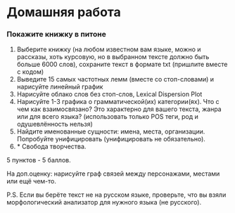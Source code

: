 # Домашняя работа
### Покажите книжку в питоне

1. Выберите книжку (на любом известном вам языке, можно и рассказы, хоть курсовую, но в выбранном тексте должно быть больше 6000 слов), сохраните текст в формате txt (пришлите вместе с кодом)
2. Выведите 15 самых частотных лемм (вместе со стоп-словами) и нарисуйте линейный график
3. Нарисуйте облако слов без стоп-слов, Lexical Dispersion Plot
4. Нарисуйте 1-3 графика о грамматической(их) категории(ях). Что с чем как взаимосвязано? Это характерно для вашего текста, жанра или для всего языка? (использовать только POS теги, род и одушевлённость нельзя)
5. Найдите именованные сущности: имена, места, организации. Попробуйте унифицировать (унифицировать не обязательно).
6. \* Свобода творчества.

5 пунктов - 5 баллов.

На доп.оценку: нарисуйте граф связей между персонажами, местами или ещё чем-то.

P.S. Если вы берёте текст не на русском языке, проверьте, что вы взяли морфологический анализатор для нужного языка (не русского).
